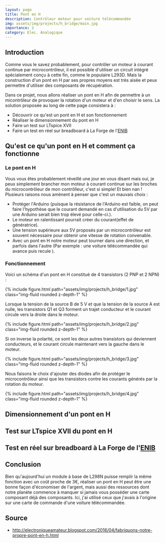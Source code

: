 ```yaml
---
layout: page
title: Pont en H
description: Contrôleur moteur pour voiture télécommandée
img: assets/img/projects/h_bridge/main.jpg
importance: 2
category: Elec. Analogique
---
```


## Introduction
Comme vous le savez probablement, pour contrôler un moteur à courant continue par microcontrôleur, il est possible d'utiliser un circuit intégré spécialement conçu à cette fin, comme le populaire L293D. Mais la construction d'un pont en H par ses propres moyens est très aisée et peux permettre d'utiliser des composants de récupération.

Dans ce projet, nous allons réaliser un pont en H afin de permettre à un micontrôleur de provoquer la rotation d'un moteur et d'en choisir le sens.
La solution proposée au long de cette page consistera à :
- Découvrir ce qu'est un pont en H et son fonctionnement
- Réaliser le dimensionnement du pont en H
- Faire un test sur LTspice XVII
- Faire un test en réel sur breadboard à La Forge de l'[ENIB](https://www.enib.fr/fr/)

## Qu'est ce qu'un pont en H et comment ça fonctionne

### Le pont en H
Vous vous êtes probablement réveillé une jour en vous disant mais oui, je peux simplement brancher mon moteur à courant continue sur les broches du microcontrôleur de mon contrôlleur, c'est si simple! Et bien nan !
Plusieurs raisons nous amènent à penser que c'est un mauvais choix :
- Protéger l'Arduino (puisque la résistance de l'Arduino est faible, on peut faire l'hypothèse que le courant demandé en cas d'utilisation du 5V par une Arduino serait bien trop élevé pour celle-ci.).
- Le moteur en ralentissant pourrait créer du courant(effet de génératrice). 
- Une tension supérieure aux 5V proposés par un microcontrôleur est souvent nécessaire pour obtenir une vitesse de rotation convenable.
- Avec un pont en H notre moteur peut tourner dans une direction, et parfois dans l'autre (Par exemple : une voiture télécommandée qui avance puis recule ).

### Fonctionnement
Voici un schéma d'un pont en H constitué de 4 transistors (2 PNP et 2 NPN) :

{% include figure.html path="assets/img/projects/h_bridge/1.jpg" class="img-fluid rounded z-depth-1" %}

Lorsque la tension de la source B de 5 V et que la tension de la source A est nulle, les transistors Q1 et Q3 forment un trajet conducteur et le courant circule vers la droite dans le moteur.

{% include figure.html path="assets/img/projects/h_bridge/2.jpg" class="img-fluid rounded z-depth-1" %}

Si on inverse la polarité, ce sont les deux autres transistors qui deviennent conducteurs, et le courant circule maintenant vers la gauche dans le moteur.

{% include figure.html path="assets/img/projects/h_bridge/3.jpg" class="img-fluid rounded z-depth-1" %}

Nous faisons le choix d'ajouter des diodes afin de protéger le microcontrôleur ainsi que les transistors contre les courants générés par la rotation du moteur.

{% include figure.html path="assets/img/projects/h_bridge/4.jpg" class="img-fluid rounded z-depth-1" %}


## Dimensionnement d'un pont en H

## Test sur LTspice XVII du pont en H

## Test en réel sur breadboard à La Forge de l'[ENIB](https://www.enib.fr/fr/)


## Conclusion

Bien qu'aujourd'hui un module à base de L298N puisse remplir la même fonction avec un coût proche de 3€, réaliser un pont en H peut être une bonne façon d'économiser de l'argent, mais aussi des ressources dont notre planète commence à manquer si jamais vous posséder une carte composant déjà des composants. Ici, j'ai utilisé ceux que j'avais à l'origine sur une carte de commande d'une voiture télécommandée.

## Source
- <http://electroniqueamateur.blogspot.com/2016/04/fabriquons-notre-propre-pont-en-h.html>
